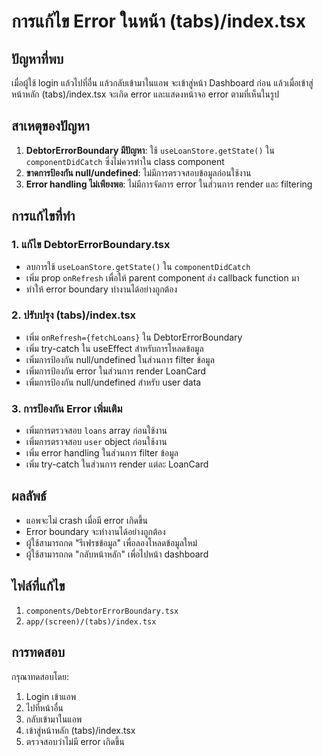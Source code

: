 # การแก้ไข Error ในหน้า (tabs)/index.tsx

## ปัญหาที่พบ

เมื่อผู้ใช้ login แล้วไปที่อื่น แล้วกลับเข้ามาในแอพ จะเข้าสู่หน้า Dashboard ก่อน แล้วเมื่อเข้าสู่หน้าหลัก (tabs)/index.tsx จะเกิด error และแสดงหน้าจอ error ตามที่เห็นในรูป

## สาเหตุของปัญหา

1. **DebtorErrorBoundary มีปัญหา**: ใช้ `useLoanStore.getState()` ใน `componentDidCatch` ซึ่งไม่ควรทำใน class component
2. **ขาดการป้องกัน null/undefined**: ไม่มีการตรวจสอบข้อมูลก่อนใช้งาน
3. **Error handling ไม่เพียงพอ**: ไม่มีการจัดการ error ในส่วนการ render และ filtering

## การแก้ไขที่ทำ

### 1. แก้ไข DebtorErrorBoundary.tsx

- ลบการใช้ `useLoanStore.getState()` ใน `componentDidCatch`
- เพิ่ม prop `onRefresh` เพื่อให้ parent component ส่ง callback function มา
- ทำให้ error boundary ทำงานได้อย่างถูกต้อง

### 2. ปรับปรุง (tabs)/index.tsx

- เพิ่ม `onRefresh={fetchLoans}` ใน DebtorErrorBoundary
- เพิ่ม try-catch ใน useEffect สำหรับการโหลดข้อมูล
- เพิ่มการป้องกัน null/undefined ในส่วนการ filter ข้อมูล
- เพิ่มการป้องกัน error ในส่วนการ render LoanCard
- เพิ่มการป้องกัน null/undefined สำหรับ user data

### 3. การป้องกัน Error เพิ่มเติม

- เพิ่มการตรวจสอบ `loans` array ก่อนใช้งาน
- เพิ่มการตรวจสอบ `user` object ก่อนใช้งาน
- เพิ่ม error handling ในส่วนการ filter ข้อมูล
- เพิ่ม try-catch ในส่วนการ render แต่ละ LoanCard

## ผลลัพธ์

- แอพจะไม่ crash เมื่อมี error เกิดขึ้น
- Error boundary จะทำงานได้อย่างถูกต้อง
- ผู้ใช้สามารถกด "รีเฟรชข้อมูล" เพื่อลองโหลดข้อมูลใหม่
- ผู้ใช้สามารถกด "กลับหน้าหลัก" เพื่อไปหน้า dashboard

## ไฟล์ที่แก้ไข

1. `components/DebtorErrorBoundary.tsx`
2. `app/(screen)/(tabs)/index.tsx`

## การทดสอบ

กรุณาทดสอบโดย:

1. Login เข้าแอพ
2. ไปที่หน้าอื่น
3. กลับเข้ามาในแอพ
4. เข้าสู่หน้าหลัก (tabs)/index.tsx
5. ตรวจสอบว่าไม่มี error เกิดขึ้น
